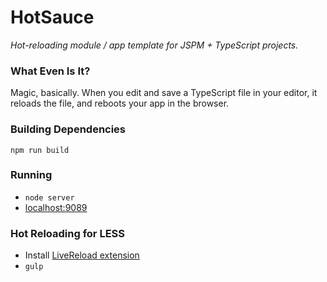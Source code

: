 # HotSauce

_Hot-reloading module / app template for JSPM + TypeScript projects._

### What Even Is It?

Magic, basically. When you edit and save a TypeScript file in your editor, it reloads the file,
and reboots your app in the browser.

### Building Dependencies

```
npm run build
```

### Running

 - `node server`
 - [localhost:9089](http://localhost:9089)

### Hot Reloading for LESS

 - Install [LiveReload extension](https://chrome.google.com/webstore/detail/livereload/jnihajbhpnppcggbcgedagnkighmdlei?hl=en)
 - `gulp`
